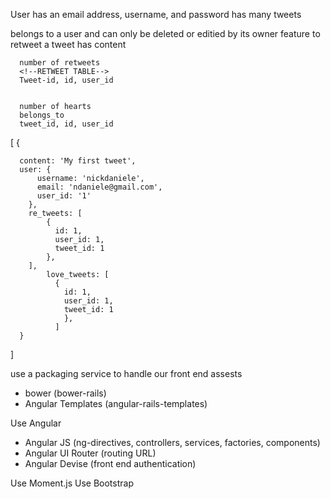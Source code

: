 <!--USERS -->
User has an email address, username, and password
has many tweets

<!-- TWEETS -->
belongs to a user and can only be deleted or editied by its owner
feature to retweet
a tweet has content
  <!-- RETWEET FEATURE -->
      number of retweets
      <!--RETWEET TABLE-->
      Tweet-id, id, user_id


      number of hearts
      belongs_to
      tweet_id, id, user_id





      
[
    {

      content: 'My first tweet',
      user: {
          username: 'nickdaniele',
          email: 'ndaniele@gmail.com',
          user_id: '1' 
        },
        re_tweets: [
            {
              id: 1,
              user_id: 1,
              tweet_id: 1
            },
        ],
            love_tweets: [
              {
                id: 1,
                user_id: 1,
                tweet_id: 1
                },
              ]
      }
]

<!-- Javascript -->
use a packaging service to handle our front end assests
  - bower (bower-rails)
  - Angular Templates (angular-rails-templates)


Use Angular
  - Angular JS (ng-directives, controllers, services, factories, components)
  - Angular UI Router (routing URL)
  - Angular Devise (front end authentication)

Use Moment.js
Use Bootstrap



